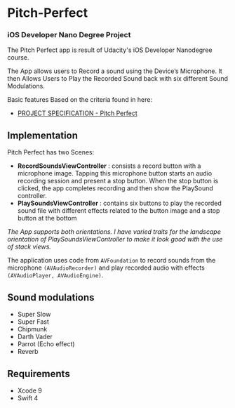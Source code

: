 # Pitch-Perfect
### iOS Developer Nano Degree Project

The Pitch Perfect app is result of Udacity's iOS Developer Nanodegree course.

The App allows users to Record a sound using the Device’s Microphone. It then Allows Users to Play the Recorded Sound back with six different Sound Modulations.

Basic features Based on the criteria found in here: 
- [PROJECT SPECIFICATION - Pitch Perfect](https://review.udacity.com/#!/rubrics/19/view)

## Implementation
Pitch Perfect has two Scenes: 
- **RecordSoundsViewController** : consists a record button with a microphone image. Tapping this microphone button starts an audio recording session and present a stop button. When the stop button is clicked, the app completes recording and then show the PlaySound controller.
- **PlaySoundsViewController** : contains six buttons to play the recorded sound file with different effects related to the button image and a stop button at the bottom

*The App supports both orientations. I have varied traits for the landscape orientation of PlaySoundsViewController to make it look good with the use of stack views.*

The application uses code from `AVFoundation` to record sounds from the microphone `(AVAudioRecorder)` and play recorded audio with effects `(AVAudioPlayer, AVAudioEngine)`.

## Sound modulations
- Super Slow
- Super Fast
- Chipmunk
- Darth Vader
- Parrot (Echo effect)
- Reverb

## Requirements
- Xcode 9
- Swift 4
